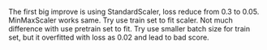 The first big improve is using StandardScaler, loss reduce from 0.3 to 0.05. MinMaxScaler works same.
Try use train set to fit scaler. Not much difference with use pretrain set to fit.
Try use smaller batch size for train set, but it overfitted with loss as 0.02 and lead to bad score.
